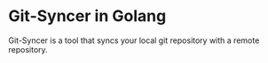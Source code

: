 # Git-Syncer in Golang

Git-Syncer is a tool that syncs your local git repository with a remote repository.
